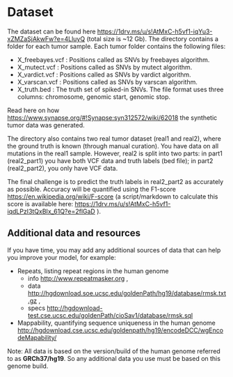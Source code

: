 # **Dataset**
The dataset can be found here <https://1drv.ms/u/s!AtMxC-h5vf1-iqYu3-xZMZaSjAkwFw?e=4LluyQ> (total size is ~12 Gb). The directory contains a folder for each tumor sample. Each tumor folder contains the following files:
- X_freebayes.vcf : Positions called as SNVs by freebayes algorithm.
- X_mutect.vcf : Positions called as SNVs by mutect algorithm.
- X_vardict.vcf : Positions called as SNVs by vardict algorithm.
- X_varscan.vcf : Positions called as SNVs by varscan algorithm.
- X_truth.bed : The truth set of spiked-in SNVs. The file format uses three columns: chromosome, genomic start, genomic stop.

Read here on how <https://www.synapse.org/#!Synapse:syn312572/wiki/62018> the synthetic tumor data was generated.

The directory also contains two real tumor dataset (real1 and real2), where the ground truth is known (through manual curation). You have data on all mutations in the real1 sample. However, real2 is split into two parts: in part1 (real2_part1) you have both VCF data and truth labels (bed file); in part2 (real2_part2), you only have VCF data. 

The final challenge is to predict the truth labels in real2_part2 as accurately as possible. Accuracy will be quantified using the F1-score <https://en.wikipedia.org/wiki/F-score> (a script/markdown to calculate this score is available here: <https://1drv.ms/u/s!AtMxC-h5vf1-iqdLPzI3tQxBIx_61Q?e=2flGaD> ).

## Additional data and resources
If you have time, you may add any additional sources of data that can help you improve your model, for example:

- Repeats, listing repeat regions in the human genome 
  - info <http://www.repeatmasker.org> ,
  - data <http://hgdownload.soe.ucsc.edu/goldenPath/hg19/database/rmsk.txt.gz> ,
  - specs <http://hgdownload-test.cse.ucsc.edu/goldenPath/cioSav1/database/rmsk.sql>
- Mappability, quantifying sequence uniqueness in the human genome <http://hgdownload.cse.ucsc.edu/goldenpath/hg19/encodeDCC/wgEncodeMapability/>

Note: All data is based on the version/build of the human genome referred to as **GRCh37/hg19**. So any additional data you use must be based on this genome build.
